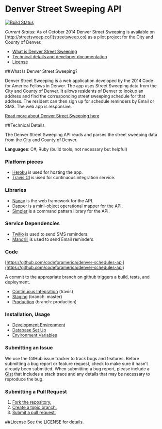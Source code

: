Denver Street Sweeping API
=====================

[![Build Status][build_png]][travis]

*Current Status*: As of October 2014 Denver Street Sweeping is available on [http://streetsweep.co/](streetsweep.co) as a pilot project for the City and County of Denver.

* [What is Denver Street Sweeping](#what-is-denver-street-sweeping)
* [Technical details and developer documentation](#technical-details)
* [License](#license)

##What Is Denver Street Sweeping?

Denver Street Sweeping is a web application developed by the 2014 Code for America Fellows in Denver. The app uses Street Sweeping data from the City and County of Denver. It allows residents of Denver to lookup an address and find the corresponding street sweeping schedule for that address. The resident can then sign up for schedule reminders by Email or SMS. The web app is responsive.

[Read more about Denver Street Sweeping here](/docs/about.md)


##Technical Details

The Denver Street Sweeping API reads and parses the street sweeping data from the City and County of Denver.

**Languages**: C#, Ruby (build tools, not necessary but helpful)

### Platform pieces
* [Heroku](http://heroku.com) is used for hosting the app.
* [Travis CI](https://travis-ci.org/) is used for continuous integration service. 

### Libraries
* [Nancy](http://nancyfx.org/) is the web framework for the API.
* [Dapper](https://github.com/StackExchange/dapper-dot-net) is a mini-object operational mapper for the API.
* [Simpler](https://github.com/gregoryjscott/Simpler) is a command pattern library for the API.

### Service Dependencies
* [Twilio](https://www.twilio.com/try-twilio) is used to send SMS reminders.
* [Mandrill](https://mandrill.com/signup/) is used to send Email reminders.

### Code

[https://github.com/codeforamerica/denver-schedules-api](https://github.com/codeforamerica/denver-schedules-api)

A commit to the appropriate branch on github triggers a build, tests, and deployment.

* [Continuous Integration][travis] (travis)
* [Staging][staging] (branch: master)
* [Production][prod] (branch: production)

[prod]: http://production-denver-now-api.herokuapp.com/
[build_png]: https://travis-ci.org/codeforamerica/denver-schedules-api.png?branch=master
[travis]: https://travis-ci.org/codeforamerica/denver-schedules-api
[staging]: http://staging-denver-now-api.herokuapp.com/schedules

### Installation, Usage
* [Development Environment][dev]
* [Database Set Up][db]
* [Environment Variables][env]

[dev]: https://github.com/codeforamerica/denver-schedules-api/wiki/Enviroment-Setup
[db]: https://github.com/codeforamerica/denver-schedules-api/wiki/Database-Setup
[env]: https://github.com/codeforamerica/denver-schedules-api/wiki/Environment-Variables

### Submitting an Issue
We use the GitHub issue tracker to track bugs and features. Before submitting a bug report or feature request, check to make sure it hasn't already been submitted. When submitting a bug report, please include a [Gist][] that includes a stack trace and any details that may be necessary to reproduce the bug.

[gist]: https://gist.github.com/

### Submitting a Pull Request
1. [Fork the repository.][fork]
2. [Create a topic branch.][branch]
3. [Submit a pull request.][pr]

[fork]: http://help.github.com/fork-a-repo/
[branch]: http://learn.github.com/p/branching.html
[pr]: http://help.github.com/send-pull-requests/

##License
See the [LICENSE][] for details.

[license]: https://github.com/codeforamerica/denver-schedules-api/blob/master/LICENSE
